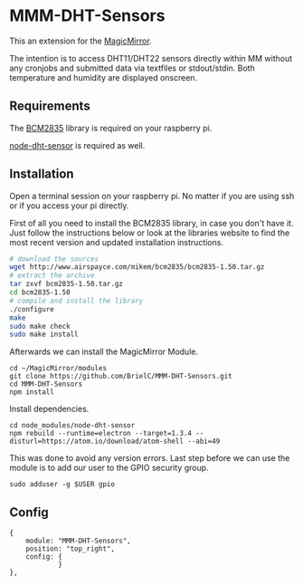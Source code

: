 # MMM-DHT-Sensors
This an extension for the [MagicMirror](https://github.com/MichMich/MagicMirror).

The intention is to access DHT11/DHT22 sensors directly within MM without any cronjobs and submitted data via textfiles or stdout/stdin. Both temperature and humidity are displayed onscreen. 

## Requirements

The  [BCM2835](http://www.airspayce.com/mikem/bcm2835/) library is required on your raspberry pi.

[node-dht-sensor](https://github.com/momenso/node-dht-sensor) is required as well.

## Installation

Open a terminal session on your raspberry pi. No matter if you are using ssh or if you access your pi directly.

First of all you need to install the BCM2835 library, in case you don't have it. Just follow the instructions below or look at the libraries website to find the most recent version and updated installation instructions.
```bash
# download the sources
wget http://www.airspayce.com/mikem/bcm2835/bcm2835-1.50.tar.gz
# extract the archive
tar zxvf bcm2835-1.50.tar.gz
cd bcm2835-1.50
# compile and install the library
./configure
make
sudo make check
sudo make install
```

Afterwards we can install the MagicMirror Module. 
```
cd ~/MagicMirror/modules
git clone https://github.com/BrielC/MMM-DHT-Sensors.git
cd MMM-DHT-Sensors
npm install
``` 
Install dependencies. 
```
cd node_modules/node-dht-sensor
npm rebuild --runtime=electron --target=1.3.4 --disturl=https://atom.io/download/atom-shell --abi=49
```
This was done to avoid any version errors.
Last step before we can use the module is to add our user to the GPIO security group.
```
sudo adduser -g $USER gpio
```

## Config
```
{
	module: "MMM-DHT-Sensors",
	position: "top_right",
  	config: {
      		}
},
```
